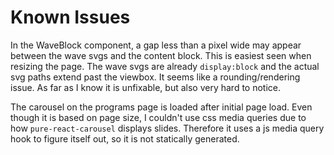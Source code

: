 # Known Issues

In the WaveBlock component, a gap less than a pixel wide may appear between the wave svgs and the content block. This is easiest seen when resizing the page. The wave svgs are already ```display:block``` and the actual svg paths extend past the viewbox. It seems like a rounding/rendering issue. As far as I know it is unfixable, but also very hard to notice.

The carousel on the programs page is loaded after initial page load. Even though it is based on page size, I couldn't use css media queries due to how `pure-react-carousel` displays slides. Therefore it uses a js media query hook to figure itself out, so it is not statically generated.